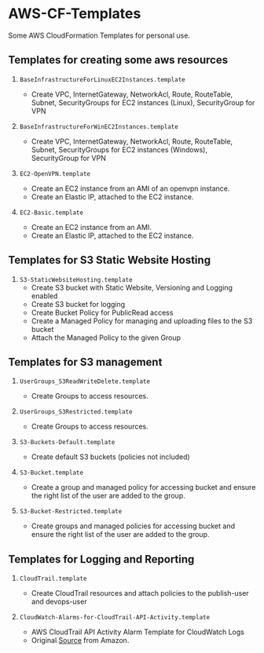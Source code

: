 # AWS-CF-Templates

Some AWS CloudFormation Templates for personal use.

## Templates for creating some aws resources

1. `BaseInfrastructureForLinuxEC2Instances.template`
    - Create VPC, InternetGateway, NetworkAcl, Route, RouteTable, Subnet, SecurityGroups for EC2 instances (Linux), SecurityGroup for VPN

2. `BaseInfrastructureForWinEC2Instances.template`
    - Create VPC, InternetGateway, NetworkAcl, Route, RouteTable, Subnet, SecurityGroups for EC2 instances (Windows), SecurityGroup for VPN

3. `EC2-OpenVPN.template`
    - Create an EC2 instance from an AMI of an openvpn instance.
    - Create an Elastic IP, attached to the EC2 instance.

4. `EC2-Basic.template`
    - Create an EC2 instance from an AMI.
    - Create an Elastic IP, attached to the EC2 instance.

## Templates for S3 Static Website Hosting

1. `S3-StaticWebsiteHosting.template`
    - Create S3 bucket with Static Website, Versioning and Logging enabled
    - Create S3 bucket for logging
    - Create Bucket Policy for PublicRead access
    - Create a Managed Policy for managing and uploading files to the S3 bucket
    - Attach the Managed Policy to the given Group

## Templates for S3 management

1. `UserGroups_S3ReadWriteDelete.template`
    - Create Groups to access resources.

2. `UserGroups_S3Restricted.template`
    - Create Groups to access resources.

3. `S3-Buckets-Default.template`
    - Create default S3 buckets (policies not included)

4. `S3-Bucket.template`
    - Create a group and managed policy for accessing bucket and ensure the right list of the user are added to the group.

5. `S3-Bucket-Restricted.template`
    - Create groups and managed policies for accessing bucket and ensure the right list of the user are added to the group.

## Templates for Logging and Reporting 

1. `CloudTrail.template`
    - Create CloudTrail resources and attach policies to the publish-user and devops-user

2. `CloudWatch-Alarms-for-CloudTrail-API-Activity.template`
    - AWS CloudTrail API Activity Alarm Template for CloudWatch Logs
    - Original [Source](https://s3-us-west-2.amazonaws.com/awscloudtrail/cloudwatch-alarms-for-cloudtrail-api-activity/CloudWatch_Alarms_for_CloudTrail_API_Activity.json) from Amazon.

